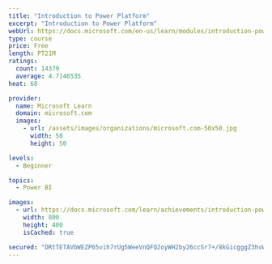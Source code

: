 ```yaml
---
title: "Introduction to Power Platform"
excerpt: "Introduction to Power Platform"
webUrl: https://docs.microsoft.com/en-us/learn/modules/introduction-power-platform/
type: course
price: Free
length: PT21M
ratings:
  count: 14379
  average: 4.7146535
heat: 68

provider:
  name: Microsoft Learn
  domain: microsoft.com
  images:
    - url: /assets/images/organizations/microsoft.com-50x50.jpg
      width: 50
      height: 50

levels:
  - Beginner

topics:
  - Power BI

images:
  - url: https://docs.microsoft.com/learn/achievements/introduction-power-platform-social.png
    width: 800
    height: 400
    isCached: true

secured: "DRtTETAVbWEZP65vih7rUg5WeeVnQFQ2oyWH2by26ccSr7+/8kGicgggZ3hvWVgunboOupEGIJ7VB2oQ8xAAgfoQ3nyXHmz+ikRMolhKk1vRIu+vpDHXkbp/Zj29Wnidfc9Zc7uPt1U3Lvm+nEoJOlDvhw4pW68xGZ6Udc71xiqpiMgnytdE1ROCT7o+2Ecm2AJ1xBsV/SvI6WaM5wCCWkCevyoaoBPCS35lpK+b/ePeFf868EgJbPyuBKcXRJSo1B0DoIr2hM9bHgd0nojg3wlJIrENqAeEREoQ0hfrk/kvZEeX3Wn9DpLy8yUiLE2kDLFatoU4PvW8hDQaQiT1urZipobHqd1m8o9JDUP0VZjjV59iLW2eDNchIyhXuFajGrwyBoljtdEhZqyN5ILmgRZ8MQy4JRYYFM0yivvEr9uCGdV6EzVSTAqH7Kk+/QQR;Zp84JPxWGSkGxJ/bkjf9xA=="
---
```


